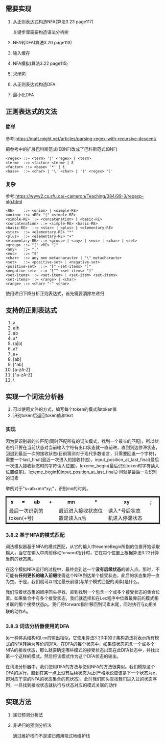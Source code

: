 ## 需要实现

1. 从正则表达式构造NFA(算法3.23 page117)

    关键步骤需要构造语法分析树

3. NFA转DFA(算法3.20 page113)
2. 输入缓存

4. NFA模拟(算法3.22 page115)
5. 求闭包
6. 从正则表达式构造DFA
7. 最小化DFA

## 正则表达式的文法

### 简单
参考:https://matt.might.net/articles/parsing-regex-with-recursive-descent/

把参考中的扩展巴科斯范式(EBNF)改成了巴科斯范式(BNF)

    <regex>	::=	<term> '|' <regex> | <term>
    <term>	::=	<factor> <term> | Ɛ
    <factor> ::= <base> '*' | Ɛ
    <base>	::= <char> | '\' <char> | '(' <regex> ')'

### 复杂
参考:https://www2.cs.sfu.ca/~cameron/Teaching/384/99-3/regexp-plg.html

    <RE>	::=	<union> | <simple-RE>
    <union>	::=	<RE> "|" <simple-RE>
    <simple-RE>	::=	<concatenation> | <basic-RE>
    <concatenation>	::=	<simple-RE> <basic-RE>
    <basic-RE>	::=	<star> | <plus> | <elementary-RE>
    <star>	::=	<elementary-RE> "*"
    <plus>	::=	<elementary-RE> "+"
    <elementary-RE>	::=	<group> | <any> | <eos> | <char> | <set>
    <group>	::=	"(" <RE> ")"
    <any>	::=	"."
    <eos>	::=	"$"
    <char>	::=	any non metacharacter | "\" metacharacter
    <set>	::=	<positive-set> | <negative-set>
    <positive-set>	::=	"[" <set-items> "]"
    <negative-set>	::=	"[^" <set-items> "]"
    <set-items>	::=	<set-item> | <set-item> <set-items>
    <set-items>	::=	<range> | <char>
    <range>	::=	<char> "-" <char>

使用递归下降分析正则表达式，首先需要消除左递归

## 支持的正则表达式
1. a
2. a|b
3. ab
4. a*
5. (a|b)
6. a?
7. a+
8. [ab]
9. [^ab]
10. [a-zA-Z]
11. [^a-zA-Z]
12. \\

## 实现一个词法分析器
1. 可以使用文件的方式，编写每个token的模式和token值
2. 识别token后返回token值和text

### 实现
因为要识别最的长匹配(同时匹配所有的词法模式，找到一个最长的匹配)，所以状态机只要在当前状态对当前输入字符有出口状态就一直前进，直到到达停滞状态，回退到最近一次的接收状态(目前猜测对于现代多数语言，只需要回退一个字符)，需要一个last_final(最近一次进入的接收转态)，input_position_at_last_final(最后一次进入接收状态时的字符读入位置)，lexeme_begin(最后识别token时字符读入位置结尾)。lexeme_begin和input_position_at_last_final之间就是最后一次识别的词素

举例对于"s=ab+mn*xy;"，识别mn的时刻。

<style>
    table {
        width: 100%;
        border-collapse: collapse;
        border-spacing: 0;
        border: 3px solid;
        empty-cells: show;
    }
</style>

<table>
    <tr>
        <th>s</th>
        <th>=</th>
        <th>ab</th>
        <th>+</th>
        <th>mn</th>
        <th>*</th>
        <th>xy</th>
        <th>;</th>
    </tr>
    <tr>
        <td colspan="4">最后一次识别的token(+号)</td>
        <td colspan="2">最近进入接收状态位置是读入n后</td>
        <td colspan="1">读入*号后状态机进入停滞状态</td>
        <td colspan="1"> </td>
        <td colspan="1"> </td>
    </tr>
</table>


### 3.8.2 基于NFA的模式匹配
词法模拟器基于NFA的模式匹配，从它的输入中lexemeBegin所指的位置开始读取输入，当它在输入中向前移动forword指针时，它在每个位置上根据算法3.22计算当前的状态集。

在这个模拟NFA运行的过程中，最终会到达一个<strong>没有后续状态</strong>的输入点。那时，不可能有<strong>任何更长的输入前缀</strong>使得这个NFA到达某个接受状态，此后的状态集将一直为空。于是，我们就可以判定最长前缀(与某个模式匹配的词素)是什么。

我们沿着状态集的顺序回头寻找，直到找到一个包含一个或多个接受状态的集合位置。如果集合中有多个接受状态，我们就选择和在Lex程序中位置最靠前的模式相关联的那个接受状态$p_i$。我们将forward指针移回到词素末尾，同时执行与$p_i$相关联的动作$A_i$。

### 3.8.3 词法分析器使用的DFA
另一种体系结构和Lex的输出相似，它使用算法3.20中的子集构造法将表示所有模式的NFA转换为等价的DFA。在DFA的每个状态中，如果该状态包含一个或多个NFA的接收状态，那么就要确定哪些模式的接受状态出现在此DFA状态中，并找出第一个这样的模式。然后将该模式作为这个DFA状态的输出。

在词法分析器中，我们使用DFA的方法与使用NFA的方法很类似。我们模拟这个DFA的运行，直到在某一点上没有后续状态为止(严格地说应该是下一个状态为$\varnothing$，即对应于空的NFA的状态集合的死状态)。此时我们回头查找我们进入过的状态序列，一旦找到接收状态就执行与状态对应的模式关联的动作


## 实现方法
1. 递归预测分析法
2. 非递归的预测分析法

    通过维护栈而不是递归调用隐式地维护栈